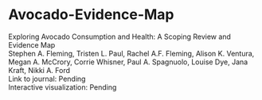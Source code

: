 # Avocado-Evidence-Map

Exploring Avocado Consumption and Health: A Scoping Review and Evidence Map\
Stephen A. Fleming, Tristen L. Paul, Rachel A.F. Fleming, Alison K. Ventura, Megan A. McCrory, Corrie Whisner, Paul A. Spagnuolo, Louise Dye, Jana Kraft, Nikki A. Ford\
Link to journal: Pending\
Interactive visualization: Pending
